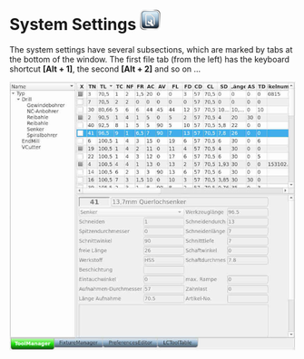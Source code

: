 # System Settings ![Settings](images/SK_Settings.png)

The system settings have several subsections, which are marked by tabs at the  bottom of the window. The first file tab (from the left) has the keyboard shortcut
**[Alt + 1]**, the second **[Alt + 2]** and so on ...

![SettingsNB](images/SettingsNB.jpg)

